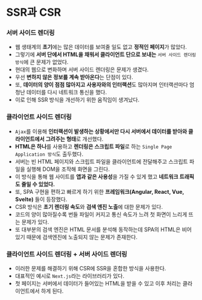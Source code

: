 # SSR과 CSR

### 서버 사이드 렌더링

- 웹 생태계의 **초기**에는 많은 데이터를 보여줄 일도 없고 **정적인 페이지**가 많았다.
- 그렇기에 **서버 단에서 HTML을 채워서 클라이언트 단으로 보내는** `서버 사이드 렌더링 방식`에 큰 문제가 없었다.
- 현대의 웹으로 변화하며 서버 사이드 렌더링은 문제가 생겼다.
- 우선 **변하지 않은 정보를 계속 받아온다**는 단점이 있다.
- 또, **데이터의 양이 점점 많아지고** **사용자와의 인터랙션**도 많아지며 인터랙션마다 엄청난 데이터를 다시 네트워크 통신을 했다.
- 이로 인해 SSR 방식을 개선하기 위한 움직임이 생겨났다.

### 클라이언트 사이드 렌더링

- `Ajax`를 이용해 **인터랙션이 발생하는 상황에서만 다시 서버에서 데이터를 받아와 클라이언트에서 그려주는 형태**로 개선했다.
- **HTML은 하나**를 사용하고 **렌더링은 스크립트 파일**로 하는 `Single Page Application 방식`도 출두했다.
- 서버는 빈 HTML 페이지와 스크립트 파일을 클라이언트에 전달해주고 스크립트 파일을 실행해 DOM을 조작해 화면을 그린다.
- 이 방식을 통해 웹 사이트를 **앱과 같은 사용성**을 가질 수 있게 했고 **네트워크 트래픽도 줄일 수 있었다.**
- 또, SPA 구현을 편하고 빠르게 하기 위한 **프레임워크(Angular, React, Vue, Svelte)** 들이 등장했다.
- CSR 방식은 **초기 렌더링 속도**와 **검색 엔진 노출**에 대한 문제가 있다.
- 코드의 양이 많아질수록 번들 파일이 커지고 통신 속도가 느려 첫 화면이 느리게 뜨는 문제가 있다.
- 또 대부분의 검색 엔진은 HTML 문서를 분석해 동작하는데 SPA의 HTML은 비어있기 때문에 검색엔진에 노출되지 않는 문제가 존재한다.

### 클라이언트 사이드 렌더링 + 서버 사이드 렌더링

- 이러한 문제를 해결하기 위해 CSR에 SSR을 혼합한 방식을 사용한다.
- 대표적인 예시로 `Next.js`라는 라이브러리가 있다.
- 첫 페이지는 서버에서 데이터가 들어있는 HTML을 받을 수 있고 이후 처리는 클라이언트에서 하게 된다.
